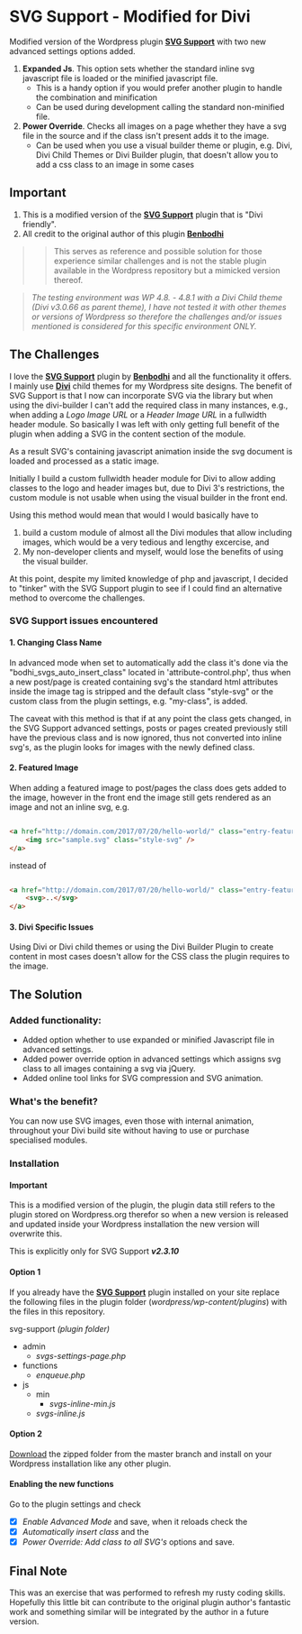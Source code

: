 # SVG Support - Modified for Divi

Modified version of the Wordpress plugin [**SVG Support**](https://wordpress.org/plugins/svg-support/) with two new advanced settings options added.

1. **Expanded Js**. This option sets whether the standard inline svg javascript file is loaded or the minified javascript file. 
    * This is a handy option if you would prefer another plugin to handle the combination and minification 
    * Can be used during development calling the standard non-minified file.
1. **Power Override**. Checks all images on a page whether they have a svg file in the source and if the class isn't present adds it to the image.
    * Can be used when you use a visual builder theme or plugin, e.g. Divi, Divi Child Themes or Divi Builder plugin, that doesn't allow you to add a css class to an image in some cases

## Important

1. This is a modified version of the [**SVG Support**](https://wordpress.org/plugins/svg-support/) plugin that is "Divi friendly".
1. All credit to the original author of this plugin [**Benbodhi**](https://github.com/benbodhi)

>> This serves as reference and possible solution for those experience similar challenges and is not the stable plugin available in the Wordpress repository but a mimicked version thereof.

> *The testing environment was WP 4.8. - 4.8.1 with a Divi Child theme (Divi v3.0.66 as parent theme), I have not tested it with other themes or versions of Wordpress so therefore the challenges and/or issues mentioned is considered for this specific environment ONLY.*

## The Challenges

I love the [**SVG Support**](https://wordpress.org/plugins/svg-support/) plugin by [**Benbodhi**](https://github.com/benbodhi) and all the functionality it offers. I mainly use [**Divi**](http://www.elegantthemes.com) child themes for my Wordpress site designs. The benefit of SVG Support is that I now can incorporate SVG via the library but when using the divi-builder I can't add the required class in many instances, e.g., when adding a *Logo Image URL* or a *Header Image URL* in a fullwidth header module. So basically I was left with only getting full benefit of the plugin when adding a SVG in the content section of the module.

As a result SVG's containing javascript animation inside the svg document is loaded and processed as a static image.

Initially I build a custom fullwidth header module for Divi to allow adding classes to the logo and header images but, due to Divi 3's restrictions, the custom module is not usable when using the visual builder in the front end.

Using this method would mean that would I would basically have to

1. build a custom module of almost all the Divi modules that allow including images, which would be a very tedious and lengthy excercise, and
1. My non-developer clients and myself, would lose the benefits of using the visual builder.

At this point, despite my limited knowledge of php and javascript, I decided to "tinker" with the SVG Support plugin to see if I could find an alternative method to overcome the challenges.

### SVG Support issues encountered

#### 1. Changing Class Name

In advanced mode when set to automatically add the class it's done via the "bodhi_svgs_auto_insert_class" located in 'attribute-control.php', thus when a new post/page is created containing svg's the standard html attributes inside the image tag is stripped and the default class "style-svg" or the custom class from the plugin settings, e.g. "my-class", is added.

The caveat with this method is that if at any point the class gets changed, in the SVG Support advanced settings, posts or pages created previously still have the previous class and is now ignored, thus not converted into inline svg's, as the plugin looks for images with the newly defined class.

#### 2. Featured Image

When adding a featured image to post/pages the class does gets added to the image, however in the front end the image still gets rendered as an image and not an inline svg, 
e.g. 

``` html

<a href="http://domain.com/2017/07/20/hello-world/" class="entry-featured-image-url">
    <img src="sample.svg" class="style-svg" />
</a> 

```

instead of

``` html

<a href="http://domain.com/2017/07/20/hello-world/" class="entry-featured-image-url">
    <svg>..</svg>
</a>

```

#### 3. Divi Specific Issues

Using Divi or Divi child themes or using the Divi Builder Plugin to create content in most cases doesn't allow for the CSS class the plugin requires to the image.

## The Solution

### Added functionality:

* Added option whether to use expanded or minified Javascript file in advanced settings.
* Added power override option in advanced settings which assigns svg class to all images containing a svg via jQuery.
* Added online tool links for SVG compression and SVG animation.

### What's the benefit?

You can now use SVG images, even those with internal animation, throughout your Divi build site without having to use or purchase specialised modules.

### Installation

#### Important

This is a modified version of the plugin, the plugin data still refers to the plugin stored on Wordpress.org therefor so when a new version is released and updated inside your Wordpress installation the new version will overwrite this.

This is explicitly only for SVG Support _**v2.3.10**_

#### Option 1

If you already have the [**SVG Support**](https://wordpress.org/plugins/svg-support/) plugin installed on your site replace the following files in the plugin folder (*wordpress/wp-content/plugins*) with the files in this repository.

svg-support *(plugin folder)*

* admin
  * *svgs-settings-page.php*
* functions
  * *enqueue.php*
* js
  * min
    * *svgs-inline-min.js*
  * *svgs-inline.js*

#### Option 2

[Download](https://github.com/ipokkel/svg-support/archive/master.zip) the zipped folder from the master branch and install on your Wordpress installation like any other plugin.

#### Enabling the new functions

Go to the plugin settings and check

- [x] *Enable Advanced Mode* and save, when it reloads check the 
- [x] *Automatically insert class* and the 
- [x] *Power Override: Add class to all SVG's* options and save.

## Final Note

This was an exercise that was performed to refresh my rusty coding skills. Hopefully this little bit can contribute to the original plugin author's fantastic work and something similar will be integrated by the author in a future version.
